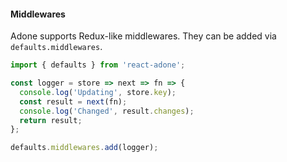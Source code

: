 #### Middlewares

Adone supports Redux-like middlewares. They can be added via `defaults.middlewares`.

```js
import { defaults } from 'react-adone';

const logger = store => next => fn => {
  console.log('Updating', store.key);
  const result = next(fn);
  console.log('Changed', result.changes);
  return result;
};

defaults.middlewares.add(logger);
```
